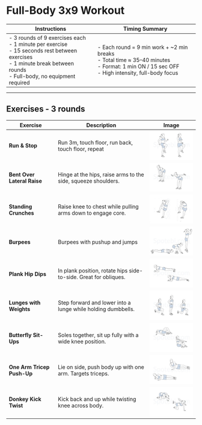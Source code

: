 # Full-Body 3x9 Workout 

| **Instructions**                                                                                       | **Timing Summary**                                                                               |
| ------------------------------------------------------------------------------------------------------ | ------------------------------------------------------------------------------------------------ |
| - 3 rounds of 9 exercises each  <br> - 1 minute per exercise <br> - 15 seconds rest between exercises <br> - 1 minute break between rounds <br> - Full-body, no equipment required | - Each round = 9 min work + ~2 min breaks <br> - Total time ≈ 35–40 minutes <br> - Format: 1 min ON / 15 sec OFF <br> - High intensity, full-body focus |


---

## Exercises - 3 rounds

| Exercise                     | Description                                       | Image                                                   |
| ---------------------------- | ------------------------------------------------- | ------------------------------------------------------- |
| **Run & Stop**              | Run 3m, touch floor, run back, touch floor, repeat | <img src="./images/run-in-place-warmup.jpg" width="200" /> |
| **Bent Over Lateral Raise** | Hinge at the hips, raise arms to the side, squeeze shoulders. | <img src="./images/bent-over-lateral-raise.jpg" width="200" /> |
| **Standing Crunches**       | Raise knee to chest while pulling arms down to engage core. | <img src="./images/standing-crunches.jpg" width="200" /> |
| **Burpees**| Burpees with pushup and jumps | <img src="./images/burpees.jpg" width="200" /> |
| **Plank Hip Dips**          | In plank position, rotate hips side-to-side. Great for obliques. | <img src="./images/plank-hip-dips.jpg" width="200" /> |
| **Lunges with Weights**     | Step forward and lower into a lunge while holding dumbbells. | <img src="./images/front-and-back-lunges.jpg" width="200" /> |
| **Butterfly Sit-Ups**       | Soles together, sit up fully with a wide knee position. | <img src="./images/sit-up.jpg" width="200" /> |
| **One Arm Tricep Push-Up**  | Lie on side, push body up with one arm. Targets triceps. | <img src="./images/one-arm-tricep-push-up.jpg" width="200" /> |
| **Donkey Kick Twist**       | Kick back and up while twisting knee across body. | <img src="./images/donkey-kick-twist.jpg" width="200" /> |

